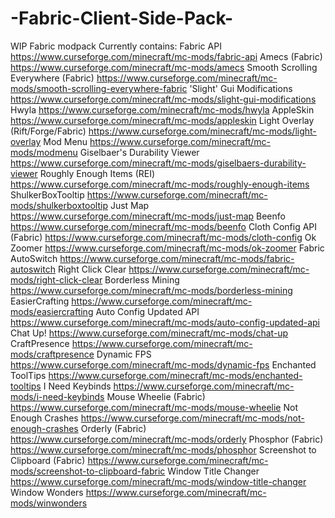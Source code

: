 # -Fabric-Client-Side-Pack-
WIP Fabric modpack
Currently contains:
  Fabric API https://www.curseforge.com/minecraft/mc-mods/fabric-api
  Amecs (Fabric) https://www.curseforge.com/minecraft/mc-mods/amecs
  Smooth Scrolling Everywhere (Fabric) https://www.curseforge.com/minecraft/mc-mods/smooth-scrolling-everywhere-fabric
  'Slight' Gui Modifications https://www.curseforge.com/minecraft/mc-mods/slight-gui-modifications
  Hwyla https://www.curseforge.com/minecraft/mc-mods/hwyla
  AppleSkin https://www.curseforge.com/minecraft/mc-mods/appleskin
  Light Overlay (Rift/Forge/Fabric) https://www.curseforge.com/minecraft/mc-mods/light-overlay
  Mod Menu https://www.curseforge.com/minecraft/mc-mods/modmenu
  Giselbaer's Durability Viewer https://www.curseforge.com/minecraft/mc-mods/giselbaers-durability-viewer
  Roughly Enough Items (REI) https://www.curseforge.com/minecraft/mc-mods/roughly-enough-items
  ShulkerBoxTooltip https://www.curseforge.com/minecraft/mc-mods/shulkerboxtooltip
  Just Map https://www.curseforge.com/minecraft/mc-mods/just-map
  Beenfo https://www.curseforge.com/minecraft/mc-mods/beenfo
  Cloth Config API (Fabric) https://www.curseforge.com/minecraft/mc-mods/cloth-config
  Ok Zoomer https://www.curseforge.com/minecraft/mc-mods/ok-zoomer
  Fabric AutoSwitch https://www.curseforge.com/minecraft/mc-mods/fabric-autoswitch
  Right Click Clear https://www.curseforge.com/minecraft/mc-mods/right-click-clear
  Borderless Mining https://www.curseforge.com/minecraft/mc-mods/borderless-mining
  EasierCrafting https://www.curseforge.com/minecraft/mc-mods/easiercrafting
  Auto Config Updated API https://www.curseforge.com/minecraft/mc-mods/auto-config-updated-api
  Chat Up! https://www.curseforge.com/minecraft/mc-mods/chat-up
  CraftPresence https://www.curseforge.com/minecraft/mc-mods/craftpresence
  Dynamic FPS https://www.curseforge.com/minecraft/mc-mods/dynamic-fps
  Enchanted ToolTips https://www.curseforge.com/minecraft/mc-mods/enchanted-tooltips
  I Need Keybinds https://www.curseforge.com/minecraft/mc-mods/i-need-keybinds
  Mouse Wheelie (Fabric) https://www.curseforge.com/minecraft/mc-mods/mouse-wheelie
  Not Enough Crashes https://www.curseforge.com/minecraft/mc-mods/not-enough-crashes
  Orderly (Fabric) https://www.curseforge.com/minecraft/mc-mods/orderly
  Phosphor (Fabric) https://www.curseforge.com/minecraft/mc-mods/phosphor
  Screenshot to Clipboard (Fabric) https://www.curseforge.com/minecraft/mc-mods/screenshot-to-clipboard-fabric
  Window Title Changer https://www.curseforge.com/minecraft/mc-mods/window-title-changer
  Window Wonders https://www.curseforge.com/minecraft/mc-mods/winwonders
